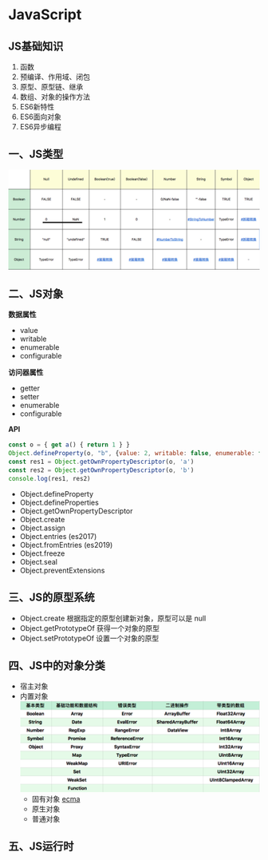 # JavaScript

## JS基础知识

1. 函数
2. 预编译、作用域、闭包
3. 原型、原型链、继承
4. 数组、对象的操作方法
5. ES6新特性
6. ES6面向对象
7. ES6异步编程

## 一、JS类型

![](./img/JS强制类型转换.png)

## 二、JS对象

**数据属性**

+ value
+ writable
+ enumerable
+ configurable

**访问器属性**

+ getter
+ setter
+ enumerable
+ configurable

**API**

```js
const o = { get a() { return 1 } }
Object.defineProperty(o, "b", {value: 2, writable: false, enumerable: false, configurable: true})
const res1 = Object.getOwnPropertyDescriptor(o, 'a')
const res2 = Object.getOwnPropertyDescriptor(o, 'b')
console.log(res1, res2)
```

+ Object.defineProperty
+ Object.defineProperties
+ Object.getOwnPropertyDescriptor
+ Object.create
+ Object.assign
+ Object.entries (es2017)
+ Object.fromEntries (es2019)
+ Object.freeze
+ Object.seal
+ Object.preventExtensions

## 三、JS的原型系统

+ Object.create 根据指定的原型创建新对象，原型可以是 null
+ Object.getPrototypeOf 获得一个对象的原型
+ Object.setPrototypeOf 设置一个对象的原型

## 四、JS中的对象分类

+ 宿主对象
+ 内置对象 ![](./img/JS内置对象.png)
  - 固有对象 [ecma](https://262.ecma-international.org/9.0/#sec-well-known-intrinsic-objects)
  - 原生对象
  - 普通对象

## 五、JS运行时


